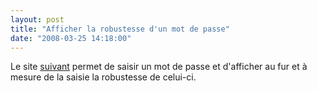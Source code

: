 ```yaml
---
layout: post
title: "Afficher la robustesse d'un mot de passe"
date: "2008-03-25 14:18:00"
---
```

Le site <a href="http://www.passwordmeter.com/">suivant</a> permet de saisir un mot de passe et d'afficher au fur et à mesure de la saisie la robustesse de celui-ci.
